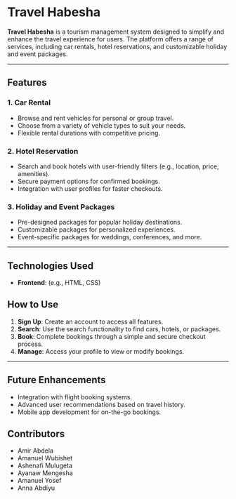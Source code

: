 # Travel Habesha

**Travel Habesha** is a tourism management system designed to simplify and enhance the travel experience for users. The platform offers a range of services, including car rentals, hotel reservations, and customizable holiday and event packages.

---

## Features

### 1. **Car Rental**
   - Browse and rent vehicles for personal or group travel.
   - Choose from a variety of vehicle types to suit your needs.
   - Flexible rental durations with competitive pricing.

### 2. **Hotel Reservation**
   - Search and book hotels with user-friendly filters (e.g., location, price, amenities).
   - Secure payment options for confirmed bookings.
   - Integration with user profiles for faster checkouts.

### 3. **Holiday and Event Packages**
   - Pre-designed packages for popular holiday destinations.
   - Customizable packages for personalized experiences.
   - Event-specific packages for weddings, conferences, and more.

---

## Technologies Used
- **Frontend**: (e.g., HTML, CSS)

## How to Use

1. **Sign Up**: Create an account to access all features.
2. **Search**: Use the search functionality to find cars, hotels, or packages.
3. **Book**: Complete bookings through a simple and secure checkout process.
4. **Manage**: Access your profile to view or modify bookings.

---

## Future Enhancements
- Integration with flight booking systems.
- Advanced user recommendations based on travel history.
- Mobile app development for on-the-go bookings.

## Contributors
- Amir Abdela
- Amanuel Wubishet
- Ashenafi Mulugeta
- Ayanaw Mengesha
- Amanuel Yosef
- Anna Abdiyu

